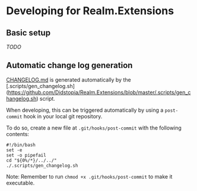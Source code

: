 # Developing for Realm.Extensions

## Basic setup

_TODO_

## Automatic change log generation

[CHANGELOG.md](https://github.com/Didstopia/Realm.Extensions/blob/master/CHANGELOG.md) is generated automatically by the [.scripts/gen_changelog.sh] (https://github.com/Didstopia/Realm.Extensions/blob/master/.scripts/gen_changelog.sh) script.

When developing, this can be triggered automatically by using a `post-commit` hook in your local git repository.

To do so, create a new file at `.git/hooks/post-commit` with the following contents:
```
#!/bin/bash
set -e
set -o pipefail
cd "${0%/*}/../../"
./.scripts/gen_changelog.sh
```
Note: Remember to run `chmod +x .git/hooks/post-commit` to make it executable.